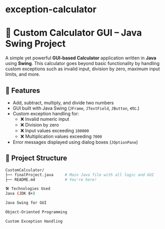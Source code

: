 # exception-calculator
# 🧮 Custom Calculator GUI – Java Swing Project

A simple yet powerful **GUI-based Calculator** application written in **Java** using **Swing**. This calculator goes beyond basic functionality by handling custom exceptions such as invalid input, division by zero, maximum input limits, and more.

## 🚀 Features

- Add, subtract, multiply, and divide two numbers
- GUI built with Java Swing (`JFrame`, `JTextField`, `JButton`, etc.)
- Custom exception handling for:
  - ❌ Invalid numeric input
  - ❌ Division by zero
  - ❌ Input values exceeding `100000`
  - ❌ Multiplication values exceeding `7000`
- Error messages displayed using dialog boxes (`JOptionPane`)

## 📁 Project Structure

```bash
CustomCalculator/
├── finalProject.java     # Main Java file with all logic and GUI
├── README.md             # You're here!

🛠️ Technologies Used
Java (JDK 8+)

Java Swing for GUI

Object-Oriented Programming

Custom Exception Handling
